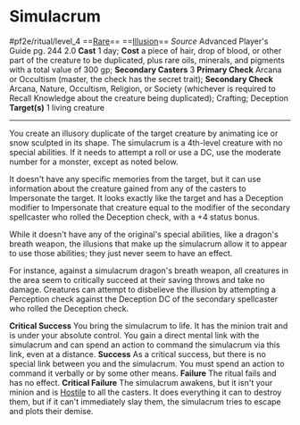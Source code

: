 # Simulacrum
#pf2e/ritual/level_4
==[Rare](../../../../../TTRPGShare-Pathfinder-2E-Vault/rules/traits/rare.md)== ==[Illusion](../../../../../TTRPGShare-Pathfinder-2E-Vault/rules/traits/illusion.md)==
*Source* Advanced Player's Guide pg. 244 2.0
**Cast** 1 day; **Cost** a piece of hair, drop of blood, or other part of the creature to be duplicated, plus rare oils, minerals, and pigments with a total value of 300 gp; **Secondary Casters** 3
**Primary Check** Arcana or Occultism (master, the check has the secret trait); **Secondary Check** Arcana, Nature, Occultism, Religion, or Society (whichever is required to Recall Knowledge about the creature being duplicated); Crafting; Deception
**Target(s)** 1 living creature

---
You create an illusory duplicate of the target creature by animating ice or snow sculpted in its shape. The simulacrum is a 4th-level creature with no special abilities. If it needs to attempt a roll or use a DC, use the moderate number for a monster, except as noted below. 

It doesn't have any specific memories from the target, but it can use information about the creature gained from any of the casters to Impersonate the target. It looks exactly like the target and has a Deception modifier to Impersonate that creature equal to the modifier of the secondary spellcaster who rolled the Deception check, with a +4 status bonus.

While it doesn't have any of the original's special abilities, like a dragon's breath weapon, the illusions that make up the simulacrum allow it to appear to use those abilities; they just never seem to have an effect. 

For instance, against a simulacrum dragon's breath weapon, all creatures in the area seem to critically succeed at their saving throws and take no damage. Creatures can attempt to disbelieve the illusion by attempting a Perception check against the Deception DC of the secondary spellcaster who rolled the Deception check.

**Critical Success** You bring the simulacrum to life. It has the minion trait and is under your absolute control. You gain a direct mental link with the simulacrum and can spend an action to command the simulacrum via this link, even at a distance.
**Success** As a critical success, but there is no special link between you and the simulacrum. You must spend an action to command it verbally or by some other means.
**Failure** The ritual fails and has no effect.
**Critical Failure** The simulacrum awakens, but it isn't your minion and is [Hostile](../../../Conditions/Hostile.md) to all the casters. It does everything it can to destroy them, but if it can't immediately slay them, the simulacrum tries to escape and plots their demise.
